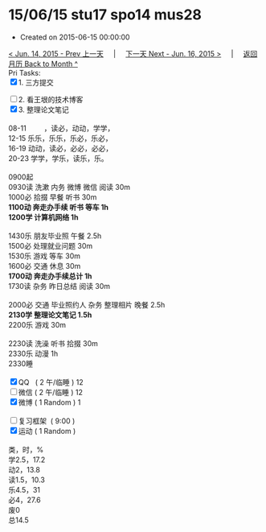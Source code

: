 # 15/06/15 stu17 spo14 mus28

- Created on 2015-06-15 00:00:00

[< Jun. 14, 2015 - Prev 上一天](/lifelogs/2015/06/d14.md) &nbsp; &nbsp; | &nbsp; &nbsp; [下一天 Next - Jun. 16, 2015 >](/lifelogs/2015/06/d16.md) &nbsp; &nbsp; |  &nbsp; &nbsp; [返回月历 Back to Month ^](/lifelogs/2015/06/index.md)
<br/>Pri Tasks:</strong><br clear="none"/><input type="checkbox" checked="true" />1. 三方提交</div><div><input type="checkbox" />2. 看王垠的技术博客<br/></div><div><input type="checkbox" checked="true" />3. 整理论文笔记</div><div><div><br clear="none"/></div>08-11         ，读必，动动，学学，<br clear="none"/>12-15 乐乐，乐乐，乐必，乐必，<br clear="none"/>16-19 动动，读必，必必，必必，<br clear="none"/>20-23 学学，学乐，读乐，乐。<div><br clear="none"/></div>0900起<br clear="none"/>0930读 洗漱 内务 微博 微信 阅读 30m</div><div>1000必 拾掇 早餐 听书 30m</div><div><b>1100动 奔走办手续 听书 等车 1h</b></div><div><b>1200学 计算机网络 1h</b></div><div><br/></div><div>1430乐 朋友毕业照 午餐 2.5h</div><div>1500必 处理就业问题 30m</div><div>1530乐 游戏 等车 30m</div><div>1600必 交通 休息 30m</div><div><b>1700动 奔走办手续总计 1h</b></div><div>1730读 杂务 昨日总结 阅读 30m</div><div><br/></div><div>2000必 交通 毕业照约人 杂务 整理相片 晚餐 2.5h</div><div><strong>2130学 整理论文笔记 1.5h</strong><div>2200乐 游戏 30m</div><div><br/></div>2230读 洗澡 听书 拾掇 30m<br clear="none"/>2330乐 动漫 1h</div><div>2330睡</div><div><br clear="none"/></div><div><input type="checkbox" checked="true" />QQ   ( 2 午/临睡 ) 12<br clear="none"/><input type="checkbox" />微信 ( 2 午/临睡 ) 12</div><div><input type="checkbox" checked="true" />微博 ( 1 Random ) 1</div><div><br clear="none"/></div><div><input type="checkbox" />复习框架  ( 9:00 ) <br clear="none"/></div><div><input type="checkbox" checked="true" />运动 ( 1 Random ) </div><div><div><br clear="none"/></div>类，时，%<br clear="none"/>学2.5，17.2<br clear="none"/>动2，13.8<br clear="none"/>读1.5，10.3<br clear="none"/>乐4.5，31<br clear="none"/>必4，27.6<br clear="none"/>废0</div><div>总14.5</div>
